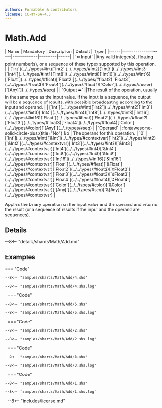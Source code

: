 ```yaml
---
authors: Formabble & contributors
license: CC-BY-SA-4.0
---
```



# Math.Add

<div class="sh-parameters" markdown="1">
| Name | Mandatory | Description | Default | Type |
|------|---------------------|-------------|---------|------|
| `⬅️ Input` ||Any valid integer(s), floating point number(s), or a sequence of these types supported by this operation. | | [`Int`](../../types/#int)[`Int2`](../../types/#int2)[`Int3`](../../types/#int3)[`Int4`](../../types/#int4)[`Int8`](../../types/#int8)[`Int16`](../../types/#int16)[`Float`](../../types/#float)[`Float2`](../../types/#float2)[`Float3`](../../types/#float3)[`Float4`](../../types/#float4)[`Color`](../../types/#color)[`[Any]`](../../types/#seq) |
| `Output ➡️` ||The result of the operation, usually in the same type as the input value. If the input is a sequence, the output will be a sequence of results, with possible broadcasting according to the input and operand. | | [`Int`](../../types/#int)[`Int2`](../../types/#int2)[`Int3`](../../types/#int3)[`Int4`](../../types/#int4)[`Int8`](../../types/#int8)[`Int16`](../../types/#int16)[`Float`](../../types/#float)[`Float2`](../../types/#float2)[`Float3`](../../types/#float3)[`Float4`](../../types/#float4)[`Color`](../../types/#color)[`[Any]`](../../types/#seq) |
| `Operand` | :fontawesome-solid-circle-plus:{title="No"} No  | The operand for this operation. | `0` | [`Int`](../../types/#int)[`&Int`](../../types/#contextvar)[`Int2`](../../types/#int2)[`&Int2`](../../types/#contextvar)[`Int3`](../../types/#int3)[`&Int3`](../../types/#contextvar)[`Int4`](../../types/#int4)[`&Int4`](../../types/#contextvar)[`Int8`](../../types/#int8)[`&Int8`](../../types/#contextvar)[`Int16`](../../types/#int16)[`&Int16`](../../types/#contextvar)[`Float`](../../types/#float)[`&Float`](../../types/#contextvar)[`Float2`](../../types/#float2)[`&Float2`](../../types/#contextvar)[`Float3`](../../types/#float3)[`&Float3`](../../types/#contextvar)[`Float4`](../../types/#float4)[`&Float4`](../../types/#contextvar)[`Color`](../../types/#color)[`&Color`](../../types/#contextvar)[`[Any]`](../../types/#seq)[`&[Any]`](../../types/#contextvar) |

</div>

Applies the binary operation on the input value and the operand and returns the result (or a sequence of results if the input and the operand are sequences).

## Details

--8<-- "details/shards/Math/Add.md"


## Examples

=== "Code"

  ```x86asm linenums="1"
  --8<-- "samples/shards/Math/Add/4.shs"
  ```

  ```
  --8<-- "samples/shards/Math/Add/4.shs.log"
  ```
&nbsp;
=== "Code"

  ```x86asm linenums="1"
  --8<-- "samples/shards/Math/Add/5.shs"
  ```

  ```
  --8<-- "samples/shards/Math/Add/5.shs.log"
  ```
&nbsp;
=== "Code"

  ```x86asm linenums="1"
  --8<-- "samples/shards/Math/Add/2.shs"
  ```

  ```
  --8<-- "samples/shards/Math/Add/2.shs.log"
  ```
&nbsp;
=== "Code"

  ```x86asm linenums="1"
  --8<-- "samples/shards/Math/Add/3.shs"
  ```

  ```
  --8<-- "samples/shards/Math/Add/3.shs.log"
  ```
&nbsp;
=== "Code"

  ```x86asm linenums="1"
  --8<-- "samples/shards/Math/Add/1.shs"
  ```

  ```
  --8<-- "samples/shards/Math/Add/1.shs.log"
  ```
&nbsp;
--8<-- "includes/license.md"

